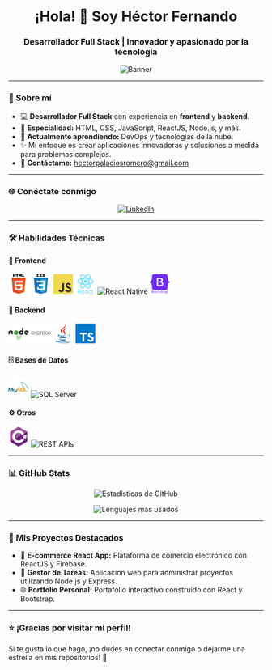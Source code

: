 <h1 align="center">¡Hola! 👋 Soy Héctor Fernando</h1>
<h3 align="center">Desarrollador Full Stack | Innovador y apasionado por la tecnología</h3>

<p align="center">
  <img src="https://user-images.githubusercontent.com/74038190/217538491-f6846784-4d91-4b5e-a9e0-285aeed3faff.gif" alt="Banner" />
</p>

---

### 🚀 Sobre mí
- 💻 **Desarrollador Full Stack** con experiencia en **frontend** y **backend**.  
- 💬 **Especialidad:** HTML, CSS, JavaScript, ReactJS, Node.js, y más.  
- 🌱 **Actualmente aprendiendo:** DevOps y tecnologías de la nube.  
- ✨ Mi enfoque es crear aplicaciones innovadoras y soluciones a medida para problemas complejos.  
- 📨 **Contáctame:** [hectorpalaciosromero@gmail.com](mailto:hectorpalaciosromero@gmail.com)

---

### 🌐 Conéctate conmigo
<p align="center">
  <a href="https://linkedin.com/in/hectorpalaciosromero" target="_blank">
    <img src="https://img.shields.io/badge/-LinkedIn-0077B5?style=for-the-badge&logo=linkedin&logoColor=white" alt="LinkedIn" />
  </a>
</p>

---

### 🛠️ Habilidades Técnicas
#### 🌟 **Frontend**
<p>
  <img src="https://raw.githubusercontent.com/devicons/devicon/master/icons/html5/html5-original-wordmark.svg" alt="HTML5" width="40" height="40" />
  <img src="https://raw.githubusercontent.com/devicons/devicon/master/icons/css3/css3-original-wordmark.svg" alt="CSS3" width="40" height="40" />
  <img src="https://raw.githubusercontent.com/devicons/devicon/master/icons/javascript/javascript-original.svg" alt="JavaScript" width="40" height="40" />
  <img src="https://raw.githubusercontent.com/devicons/devicon/master/icons/react/react-original-wordmark.svg" alt="React" width="40" height="40" />
  <img src="https://reactnative.dev/img/header_logo.svg" alt="React Native" width="40" height="40" />
  <img src="https://raw.githubusercontent.com/devicons/devicon/master/icons/bootstrap/bootstrap-plain-wordmark.svg" alt="Bootstrap" width="40" height="40" />
</p>

#### 🔧 **Backend**
<p>
  <img src="https://raw.githubusercontent.com/devicons/devicon/master/icons/nodejs/nodejs-original-wordmark.svg" alt="Node.js" width="40" height="40" />
  <img src="https://raw.githubusercontent.com/devicons/devicon/master/icons/express/express-original-wordmark.svg" alt="Express" width="40" height="40" />
  <img src="https://raw.githubusercontent.com/devicons/devicon/master/icons/java/java-original.svg" alt="Java" width="40" height="40" />
  <img src="https://raw.githubusercontent.com/devicons/devicon/master/icons/typescript/typescript-original.svg" alt="TypeScript" width="40" height="40" />
</p>

#### 🗄️ **Bases de Datos**
<p>
  <img src="https://raw.githubusercontent.com/devicons/devicon/master/icons/mysql/mysql-original-wordmark.svg" alt="MySQL" width="40" height="40" />
  <img src="https://www.svgrepo.com/show/303229/microsoft-sql-server-logo.svg" alt="SQL Server" width="40" height="40" />
</p>

#### ⚙️ **Otros**
<p>
  <img src="https://raw.githubusercontent.com/devicons/devicon/master/icons/csharp/csharp-original.svg" alt="C#" width="40" height="40" />
  <img src="https://img.shields.io/badge/RESTful-APIs-%2300599C.svg?style=for-the-badge" alt="REST APIs" />
</p>

---

### 📊 GitHub Stats
<p align="center">
  <img src="https://github-readme-stats.vercel.app/api?username=HectorPalaciosRomero&show_icons=true&theme=radical&hide_border=true" alt="Estadísticas de GitHub" />
</p>
<p align="center">
  <img src="https://github-readme-stats.vercel.app/api/top-langs/?username=HectorPalaciosRomero&layout=compact&theme=radical&hide_border=true" alt="Lenguajes más usados" />
</p>

---

### 🎯 Mis Proyectos Destacados
- 🛒 **E-commerce React App:** Plataforma de comercio electrónico con ReactJS y Firebase.  
- 📂 **Gestor de Tareas:** Aplicación web para administrar proyectos utilizando Node.js y Express.  
- 🌐 **Portfolio Personal:** Portafolio interactivo construido con React y Bootstrap.  

---

### ⭐ ¡Gracias por visitar mi perfil!
Si te gusta lo que hago, ¡no dudes en conectar conmigo o dejarme una estrella en mis repositorios! 🚀

